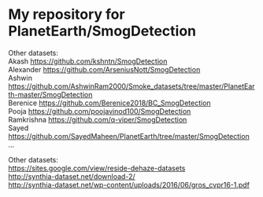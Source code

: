 # My repository for PlanetEarth/SmogDetection

Other datasets:  
Akash    https://github.com/kshntn/SmogDetection  
Alexander https://github.com/ArseniusNott/SmogDetection  
Ashwin https://github.com/AshwinRam2000/Smoke_datasets/tree/master/PlanetEarth-master/SmogDetection  
Berenice https://github.com/Berenice2018/BC_SmogDetection  
Pooja https://github.com/poojavinod100/SmogDetection  
Ramkrishna https://github.com/q-viper/SmogDetection  
Sayed https://github.com/SayedMaheen/PlanetEarth/tree/master/SmogDetection  
...

Other datasets:  
https://sites.google.com/view/reside-dehaze-datasets  
http://synthia-dataset.net/download-2/  
http://synthia-dataset.net/wp-content/uploads/2016/06/gros_cvpr16-1.pdf  
